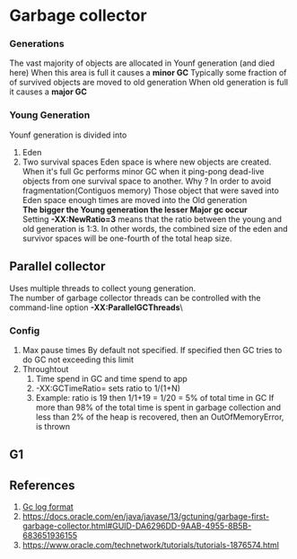 # Garbage collector

### Generations
The vast majority of objects are allocated in Younf generation (and died here)
When this area is full it causes a **minor GC**
Typically some fraction of of survived objects are moved to old generation
When old generation is full it causes a **major GC**

### Young Generation
Younf generation is divided into 
1. Eden
2. Two survival spaces
Eden space is where new objects are created.
When it's full Gc performs minor GC when it ping-pong dead-live objects from one
survival space to another. Why ? In order to avoid fragmentation(Contiguos memory)
Those object that were saved into Eden space enough times are moved into the Old generation\
**The bigger the Young generation the lesser Major gc occur**\
Setting **-XX:NewRatio=3** means that the ratio between the young and old generation is 1:3.
In other words, the combined size of the eden and survivor spaces will be one-fourth of the total heap size. 

## Parallel collector
Uses multiple threads to collect young generation.\
The number of garbage collector threads can be controlled with the command-line option **-XX:ParallelGCThreads**\
### Config
1. Max pause times
		By default not specified. If specified then GC tries to do GC not exceeding this limit
2. Throughtout 
    1. Time spend in GC and time spend to app
    2. -XX:GCTimeRatio=<N> sets ratio to 1/(1+N)
    3. Example: ratio is 19 then 1/1+19 = 1/20 = 5% of total time in GC
If more than 98% of the total time is spent in garbage collection and less than 2% of the heap is recovered,
then an OutOfMemoryError, is thrown

## G1



## References
1. [Gc log format](https://blog.gceasy.io/2016/07/07/understanding-g1-gc-log-format/)
2. https://docs.oracle.com/en/java/javase/13/gctuning/garbage-first-garbage-collector.html#GUID-DA6296DD-9AAB-4955-8B5B-683651936155
3. https://www.oracle.com/technetwork/tutorials/tutorials-1876574.html
